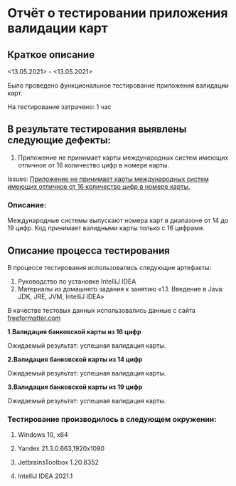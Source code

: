 <h1>Отчёт о тестировании приложения валидации карт</h1> 

<h2> Краткое описание </h2>

<13.05.2021> - <13.05.2021> 

Было проведено функциональное тестирование приложения валидации карт.

На тестирование затрачено: 1 час

<h2>В результате тестирования выявлены следующие дефекты:</h2> 

1. Приложение не принимает карты международных систем имеющих отличное от 16 количество цифр в номере карты.

Issues:
[Приложение не принимает карты международных систем имеющих отличное от 16 количество цифр в номере карты.](https://github.com/Perepadin/M3-HW1.1/issues/1)

<h3>Описание:</h3>

Международные системы выпускают номера карт в диапазоне от 14 до 19 цифр. Код принимает валидными карты только с 16 цифрами.


<h2>Описание процесса тестирования</h2> 

В процессе тестирования использовались следующие артефакты:
1. Руководство по установке IntelliJ IDEA
1. Материалы из домашнего задания к занятию «1.1. Введение в Java: JDK, JRE, JVM, IntelliJ IDEA»

В качестве тестовых данных использовались данные с сайта 
[freeformatter.com](https://www.freeformatter.com)
 

**1.Валидация банковской карты из 16 цифр**

  Ожидаемый результат: успешная валидация карты.

**2.Валидация банковской карты из 14 цифр**

  Ожидаемый результат: успешная валидация карты.

**3.Валидация банковской карты из 19 цифр** 

  Ожидаемый результат: успешная валидация карты.

<h3>Тестирование производилось в следующем окружении:</h3>

1. Windows 10, x64

1. Yandex 21.3.0.663,1920x1080

1. JetbrainsToolbox 1.20.8352

1. IntelliJ IDEA 2021.1
